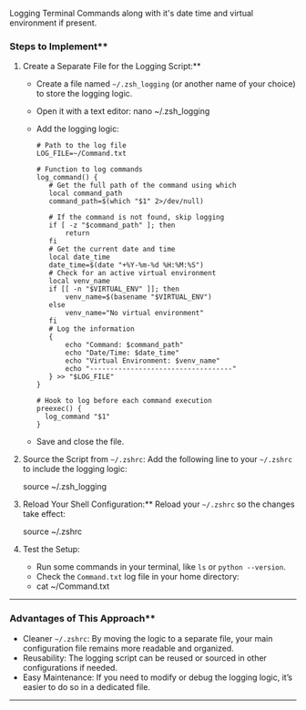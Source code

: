 Logging Terminal Commands along with it's date time and virtual environment if present.


### Steps to Implement**

1. Create a Separate File for the Logging Script:**
   - Create a file named `~/.zsh_logging` (or another name of your choice) to store the logging logic.
   - Open it with a text editor:
     nano ~/.zsh_logging

   - Add the logging logic:
     
         # Path to the log file
         LOG_FILE=~/Command.txt
     
         # Function to log commands
         log_command() {
            # Get the full path of the command using which
            local command_path
            command_path=$(which "$1" 2>/dev/null)
        
            # If the command is not found, skip logging
            if [ -z "$command_path" ]; then
                return
            fi
            # Get the current date and time
            local date_time
            date_time=$(date "+%Y-%m-%d %H:%M:%S")
            # Check for an active virtual environment
            local venv_name
            if [[ -n "$VIRTUAL_ENV" ]]; then
                venv_name=$(basename "$VIRTUAL_ENV")
            else
                venv_name="No virtual environment"
            fi
            # Log the information
            {
                echo "Command: $command_path"
                echo "Date/Time: $date_time"
                echo "Virtual Environment: $venv_name"
                echo "-----------------------------------"
            } >> "$LOG_FILE"
         }
     
         # Hook to log before each command execution
         preexec() {
           log_command "$1"
         }
     

   - Save and close the file.

2. Source the Script from `~/.zshrc`:
   Add the following line to your `~/.zshrc` to include the logging logic:

   source ~/.zsh_logging


3. Reload Your Shell Configuration:**
   Reload your `~/.zshrc` so the changes take effect:
  
   source ~/.zshrc


4. Test the Setup:
   - Run some commands in your terminal, like `ls` or `python --version`.
   - Check the `Command.txt` log file in your home directory:
   - 
     cat ~/Command.txt

---

### Advantages of This Approach**
- Cleaner `~/.zshrc`: By moving the logic to a separate file, your main configuration file remains more readable and organized.
- Reusability: The logging script can be reused or sourced in other configurations if needed.
- Easy Maintenance: If you need to modify or debug the logging logic, it’s easier to do so in a dedicated file.

---
